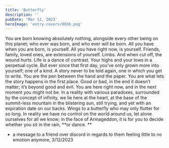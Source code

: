```yaml
---
title: 'Butterfly'
description: ''
pubDate: 'Mar 12, 2023'
heroImage: 'entry-covers/0036.png'
---
```


You are born knowing absolutely nothing, alongside every other being on this planet; who ever was born, and who ever will *be* born. All you have when you are born, is yourself. All you have right now, is yourself. Friends, family, loved ones, are extensions of yourself. Limbs. And when cut off, the wound hurts. Life is a dance of contrast. Your highs and your lows in a perpetual cycle. But ever since that first day, you’ve only grown more into yourself; one of a kind. A story never to be told again, one in which you get to write. You are the pen between the hand and the paper. You are what lets the story happens in the first place. Good or bad, in the end it doesn’t matter; it’s beyond good and evil. You are here right now, and in the next moment you might not be. In a reality with various paradoxes, surrounded by the concept of infinity, we lie here at the heart, at the base of the summit-less mountain in the blistering sun, still trying, and yet with an expiration date on our backs. Wings to a butterfly who may only flutter for so long. In reality we have no control on the world around us, let alone ourselves for all we know; in the face of Armageddon, it is for you to decide whether you sit in the rain,
**or dance. **

- a message to a friend over discord in regards to them feeling little to no emotion anymore, 3/12/2023
